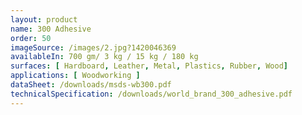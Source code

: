 ```yaml
---
layout: product 
name: 300 Adhesive
order: 50
imageSource: /images/2.jpg?1420046369
availableIn: 700 gm/ 3 kg / 15 kg / 180 kg
surfaces: [ Hardboard, Leather, Metal, Plastics, Rubber, Wood]
applications: [ Woodworking ]
dataSheet: /downloads/msds-wb300.pdf
technicalSpecification: /downloads/world_brand_300_adhesive.pdf
---
```


